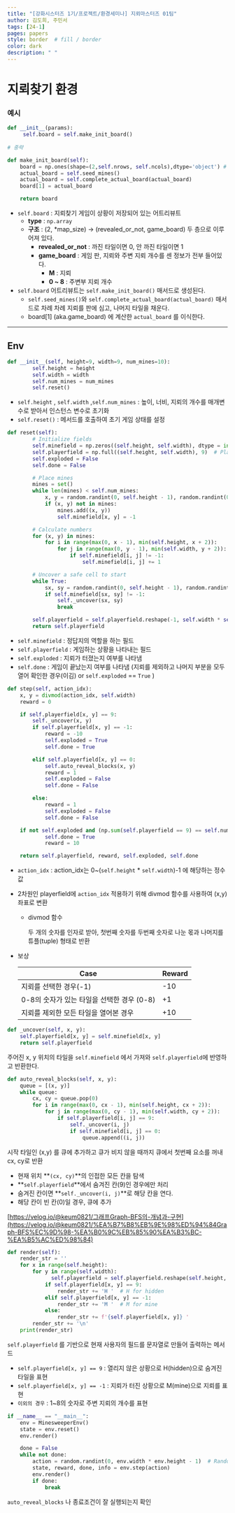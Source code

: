 ```yaml
---
title: "[강화시스터즈 1기/프로젝트/환경세미나] 지뢰마스터즈 01팀"
author: 김도희, 주민서
tags: [24-1]
pages: papers
style: border  # fill / border 
color: dark
description: " "
---
```


# 지뢰찾기 환경

### 예시

```python
def __init__(params):
     self.board = self.make_init_board()
     
# 중략

def make_init_board(self):
    board = np.ones(shape=(2,self.nrows, self.ncols),dtype='object') # (revealed_or_not, game_board)
    actual_board = self.seed_mines()
    actual_board = self.complete_actual_board(actual_board)
    board[1] = actual_board

    return board
```

- `self.board` : 지뢰찾기 게임이 상황이 저장되어 있는 어트리뷰트
    - **type** : `np.array`
    - **구조** : (2, *map_size)   →   (revealed_or_not, game_board) 두 층으로 이루어져 있다.
        - **revealed_or_not** : 까진 타일이면 0, 안 까진 타일이면 1
        - **game_board** : 게임 판, 지뢰와 주변 지뢰 개수를 센 정보가 전부 들어있다.
            - **M** : 지뢰
            - **0 ~ 8** : 주변부 지뢰 개수
- `self.board` 어트리뷰트는 `self.make_init_board()` 매서드로 생성된다.
    - `self.seed_mines()`와 `self.complete_actual_board(actual_board)` 매서드로 차례 차례 지뢰를 판에 심고, 나머지 타일을 채운다.
    - board[1] (aka.game_board) 에 계산한 `actual_board` 를 이식한다.
    

---

## Env

```python
def __init__(self, height=9, width=9, num_mines=10):
        self.height = height
        self.width = width
        self.num_mines = num_mines
        self.reset()
```

- `self.height` , `self.width` ,`self.num_mines` : 높이, 너비, 지뢰의 개수를  매개변수로 받아서 인스턴스 변수로 초기화
- `self.reset()` : 메서드를 호출하여 초기 게임 상태를 설정

```python
def reset(self):
        # Initialize fields
        self.minefield = np.zeros((self.height, self.width), dtype = int)  # Correct answer
        self.playerfield = np.full((self.height, self.width), 9)  # Player's view
        self.exploded = False
        self.done = False

        # Place mines
        mines = set()
        while len(mines) < self.num_mines:
            x, y = random.randint(0, self.height - 1), random.randint(0, self.width - 1)
            if (x, y) not in mines:
                mines.add((x, y))
                self.minefield[x, y] = -1

        # Calculate numbers
        for (x, y) in mines:
            for i in range(max(0, x - 1), min(self.height, x + 2)):
                for j in range(max(0, y - 1), min(self.width, y + 2)):
                    if self.minefield[i, j] != -1:
                        self.minefield[i, j] += 1

        # Uncover a safe cell to start
        while True:
            sx, sy = random.randint(0, self.height - 1), random.randint(0, self.width - 1)
            if self.minefield[sx, sy] != -1:
                self._uncover(sx, sy)
                break

        self.playerfield = self.playerfield.reshape(-1, self.width * self.height)
        return self.playerfield
```

- `self.minefield` : 정답지의 역할을 하는 필드
- `self.playerfield` : 게임하는 상황을 나타내는 필드
- `self.exploded` : 지뢰가 터졌는지 여부를 나타냄
- `self.done` : 게임이 끝났는지 여부를 나타냄 (지뢰를 제외하고 나머지 부분을 모두 열어 확인한 경우(이김) or `self.exploded` == `True` )

```python
def step(self, action_idx):
    x, y = divmod(action_idx, self.width)
    reward = 0

    if self.playerfield[x, y] == 9:
        self._uncover(x, y)
        if self.playerfield[x, y] == -1:
            reward = -10
            self.exploded = True
            self.done = True

        elif self.playerfield[x, y] == 0:
            self.auto_reveal_blocks(x, y)
            reward = 1
            self.exploded = False
            self.done = False

        else:
            reward = 1
            self.exploded = False
            self.done = False

    if not self.exploded and (np.sum(self.playerfield == 9) == self.num_mines):
            self.done = True
            reward = 10

    return self.playerfield, reward, self.exploded, self.done
```

- `action_idx` : action_idx는 0~(`self.height` * `self.width`)-1 에 해당하는 정수값
- 2차원인 playerfield에 `action_idx` 적용하기 위해 divmod 함수를 사용하여 (x,y)좌표로 변환
    - divmod 함수
        
        두 개의 숫자를 인자로 받아, 첫번째 숫자를 두번째 숫자로 나눈 몫과 나머지를 튜플(tuple) 형태로 반환
        
- 보상
    
    
    |                                      Case |                                   Reward |
    | --- | --- |
    | 지뢰를 선택한 경우(-1) | -10 |
    | 0-8의 숫자가 있는 타일을 선택한 경우 (0-8) | +1 |
    | 지뢰를 제외한 모든 타일을 열어본 경우 | +10 |

```python
def _uncover(self, x, y):
    self.playerfield[x, y] = self.minefield[x, y]
    return self.playerfield
```

주어진 x, y 위치의 타일을 `self.minefield` 에서 가져와 `self.playerfield`에 반영하고 반환한다. 

```python
def auto_reveal_blocks(self, x, y):
    queue = [(x, y)]
    while queue:
        cx, cy = queue.pop(0)
        for i in range(max(0, cx - 1), min(self.height, cx + 2)):
            for j in range(max(0, cy - 1), min(self.width, cy + 2)):
                if self.playerfield[i, j] == 9:
                    self._uncover(i, j)
                    if self.minefield[i, j] == 0:
                        queue.append((i, j))
```

시작 타일인 (x,y) 를 큐에 추가하고 큐가 비지 않을 때까지 큐에서 첫번째 요소를 꺼내 cx, cy로 반환

- 현재 위치 **`(cx, cy)`**의 인접한 모든 칸을 탐색
- **`self.playerfield`**에서 숨겨진 칸(9)인 경우에만 처리
- 숨겨진 칸이면 **`self._uncover(i, j)`**로 해당 칸을 연다.
- 해당 칸이 빈 칸(0)일 경우, 큐에 추가

[https://velog.io/@keum0821/그래프Graph-BFS의-개념과-구현](https://velog.io/@keum0821/%EA%B7%B8%EB%9E%98%ED%94%84Graph-BFS%EC%9D%98-%EA%B0%9C%EB%85%90%EA%B3%BC-%EA%B5%AC%ED%98%84)

```python
def render(self):
    render_str = ''
    for x in range(self.height):
        for y in range(self.width):
              self.playerfield = self.playerfield.reshape(self.height, self.width) # 
            if self.playerfield[x, y] == 9:
                render_str += 'H '  # H for hidden
            elif self.playerfield[x, y] == -1:
                render_str += 'M '  # M for mine
            else:
                render_str += f'{self.playerfield[x, y]} '
        render_str += '\n'
    print(render_str)
```

`self.playerfield` 를 기반으로 현재 사용자의 필드를 문자열로 만들어 출력하는 메서드

- `self.playerfield[x, y] == 9` : 열리지 않은 상황으로 H(hidden)으로 숨겨진 타일을 표현
- `self.playerfield[x, y] == -1` : 지뢰가 터진 상황으로 M(mine)으로 지뢰를 표현
- `이외의 경우` : 1~8의 숫자로 주변 지뢰의 개수를 표현

```python
if __name__ == "__main__":
    env = MinesweeperEnv()
    state = env.reset()
    env.render()

    done = False
    while not done:
        action = random.randint(0, env.width * env.height - 1)  # Random action for demonstration
        state, reward, done, info = env.step(action)
        env.render()
        if done:
            break
```

`auto_reveal_blocks` 나 종료조건이 잘 실행되는지 확인

```
